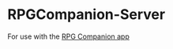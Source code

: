 # RPGCompanion-Server

For use with the [RPG Companion app](https://github.com/svenjoypro/RPGCompanion)